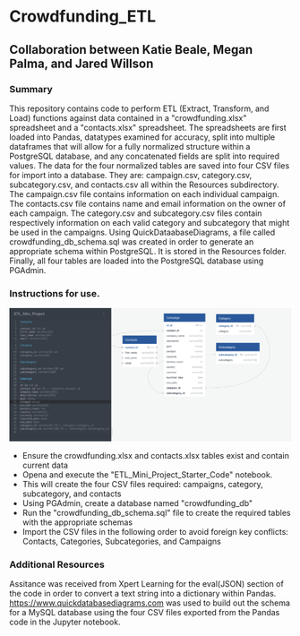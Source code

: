 # Crowdfunding_ETL
## Collaboration between Katie Beale, Megan Palma, and Jared Willson

### Summary
This repository contains code to perform ETL (Extract, Transform, and Load) functions against data contained in a "crowdfunding.xlsx" spreadsheet and a "contacts.xlsx" spreadsheet. The spreadsheets are first loaded into Pandas, datatypes examined for accuracy, split into multiple dataframes that will allow for a fully normalized structure within a PostgreSQL database, and any concatenated fields are split into required values. The data for the four normalized tables are saved into four CSV files for import into a database. They are: campaign.csv, category.csv, subcategory.csv, and contacts.csv all within the Resources subdirectory. The campaign.csv file contains information on each individual campaign. The contacts.csv file contains name and email information on the owner of each campaign. The category.csv and subcategory.csv files contain respectively information on each valid category and subcategory that might be used in the campaigns. Using QuickDataabaseDiagrams, a file called crowdfunding_db_schema.sql was created in order to generate an appropriate schema within PostgreSQL. It is stored in the Resources folder. Finally, all four tables are loaded into the PostgreSQL database using PGAdmin. 

### Instructions for use. 

![PostgreSQL Schema](Crowdfunding_ERD.png)

* Ensure the crowdfunding.xlsx and contacts.xlsx tables exist and contain current data
* Opena and execute the "ETL_Mini_Project_Starter_Code" notebook.
* This will create the four CSV files required: campaigns, category, subcategory, and contacts
* Using PGAdmin, create a database named "crowdfunding_db"
* Run the "crowdfunding_db_schema.sql" file to create the required tables with the appropriate schemas
* Import the CSV files in the following order to avoid foreign key conflicts: Contacts, Categories, Subcategories, and Campaigns

### Additional Resources
Assitance was received from Xpert Learning for the eval(JSON) section of the code in order to convert a text string into a dictionary within Pandas. https://www.quickdatabasediagrams.com was used to build out the schema for a MySQL database using the four CSV files exported from the Pandas code in the Jupyter notebook. 